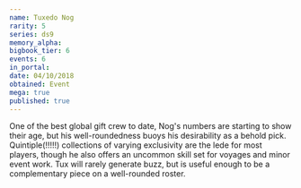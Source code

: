 ```yaml
---
name: Tuxedo Nog
rarity: 5
series: ds9
memory_alpha:
bigbook_tier: 6
events: 6
in_portal:
date: 04/10/2018
obtained: Event
mega: true
published: true
---
```


One of the best global gift crew to date, Nog's numbers are starting to show their age, but his well-roundedness buoys his desirability as a behold pick. Quintiple(!!!!!) collections of varying exclusivity are the lede for most players, though he also offers an uncommon skill set for voyages and minor event work. Tux will rarely generate buzz, but is useful enough to be a complementary piece on a well-rounded roster.
